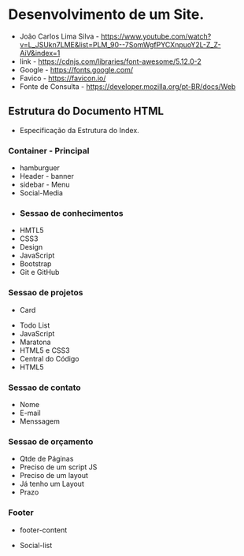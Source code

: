 # Desenvolvimento de um Site.
- João Carlos Lima Silva - https://www.youtube.com/watch?v=L_JSUkn7LME&list=PLM_90--7SomWgfPYCXnpuoY2L-Z_Z-AiV&index=1
- link - https://cdnjs.com/libraries/font-awesome/5.12.0-2
- Google - https://fonts.google.com/
- Favico - https://favicon.io/
- Fonte de Consulta - https://developer.mozilla.org/pt-BR/docs/Web

## Estrutura do Documento HTML
- Especificação da Estrutura do Index.

### Container - Principal
- hamburguer 
- Header - banner
- sidebar - Menu
- Social-Media
- ### Sessao de conhecimentos
* HMTL5
* CSS3
* Design
* JavaScript
* Bootstrap
* Git e GitHub

### Sessao de projetos
- Card
* Todo List
* JavaScript
* Maratona
* HTML5 e CSS3
* Central do Código
* HTML5

### Sessao de contato
* Nome 
* E-mail
* Menssagem

### Sessao de orçamento
* Qtde de Páginas
* Preciso de um script JS
* Preciso de um layout
* Já tenho um Layout
* Prazo

### Footer
- footer-content
* Social-list





